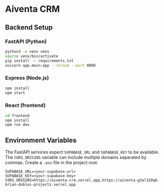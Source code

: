 # Aiventa CRM

## Backend Setup

### FastAPI (Python)

```bash
python3 -m venv venv
source venv/bin/activate
pip install -r requirements.txt
uvicorn app.main:app --reload --port 8000
```

### Express (Node.js)

```bash
npm install
npm start
```

### React (frontend)

```bash
cd frontend
npm install
npm run dev
```

## Environment Variables

The FastAPI services expect `SUPABASE_URL` and `SUPABASE_KEY` to be
available. The `CORS_ORIGINS` variable can include multiple domains
separated by commas. Create a `.env` file in the project root:

```env
SUPABASE_URL=<your-supabase-url>
SUPABASE_KEY=<your-supabase-key>
CORS_ORIGINS=https://aiventa-crm.vercel.app,https://aiventa-g3al310q6-brian-dubles-projects.vercel.app
```
